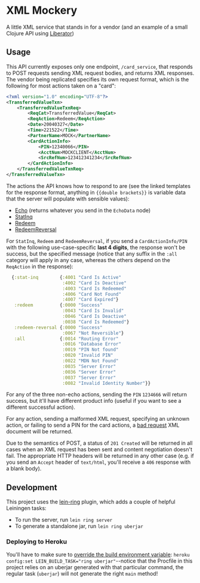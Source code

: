# XML Mockery

A little XML service that stands in for a vendor (and an example of a small Clojure API using [Liberator](https://clojure-liberator.github.io/liberator/))

## Usage

This API currently exposes only one endpoint, `/card_service`, that responds to POST requests sending XML request bodies, and returns XML responses. The vendor being replicated specifies its own request format, which is the following for most actions taken on a "card":

```xml
<?xml version="1.0" encoding="UTF‐8"?>
<TransferredValueTxn>
    <TransferredValueTxnReq> 
        <ReqCat>TransferredValue</ReqCat> 
        <ReqAction>Redeem</ReqAction> 
        <Date>20040327</Date> 
        <Time>221522</Time> 
        <PartnerName>MOCK</PartnerName>
        <CardActionInfo>
            <PIN>12340066</PIN>
            <AcctNum>MOCKCLIENT</AcctNum>
            <SrcRefNum>123412341234</SrcRefNum>
        </CardActionInfo>
    </TransferredValueTxnReq>
</TransferredValueTxn>
```

The actions the API knows how to respond to are (see the linked templates for the response format, anything in `{{double brackets}}` is variable data that the server will populate with sensible values):

* [Echo](https://github.com/lfborjas/mockery/blob/master/resources/card_responses/echo.xml) (returns whatever you send in the `EchoData` node)
* [StatInq](https://github.com/lfborjas/mockery/blob/master/resources/card_responses/card-action.xml)
* [Redeem](https://github.com/lfborjas/mockery/blob/master/resources/card_responses/card-action.xml)
* [RedeemReversal](https://github.com/lfborjas/mockery/blob/master/resources/card_responses/card-action.xml)


For `StatInq`, `Redeem` and `RedeemReversal`, if you send a `CardActionInfo/PIN` with the following use-case-specific **last 4 digits**, the response won't be success, but the specified message (notice that any suffix in the `:all` category will apply in any case, whereas the others depend on the `ReqAction` in the response):

```clj
  {:stat-inq        {:4001 "Card Is Active"
                     :4002 "Card Is Deactive"
                     :4003 "Card Is Redeemed"
                     :4006 "Card Not Found"
                     :4007 "Card Expired"}
   :redeem          {:0000 "Success"
                     :0043 "Card Is Invalid"
                     :0046 "Card Is Deactive"
                     :0038 "Card Is Redeemed"}
   :redeem-reversal {:0000 "Success"
                     :0067 "Not Reversible"}
   :all             {:0014 "Routing Error"
                     :0016 "Database Error"
                     :0019 "PIN Not found"
                     :0020 "Invalid PIN"
                     :0022 "MDN Not Found"
                     :0035 "Server Error"
                     :0036 "Server Error"
                     :0037 "Server Error"
                     :0082 "Invalid Identity Number"}}
```

For any of the three non-echo actions, sending the `PIN` `1234666` will return success, but it'll have different product info (useful if you want to see a different successful action).

For any action, sending a malformed XML request, specifying an unknown action, or failing to send a PIN for the card actions, a [bad request](https://github.com/lfborjas/mockery/blob/master/resources/card_responses/bad-request.xml) XML document will be returned.

Due to the semantics of POST, a status of `201 Created` will be returned in all cases when an XML request has been sent and content negotiation doesn't fail. The appropriate HTTP headers will be returned in any other case (e.g. if you send an `Accept` header of `text/html`, you'll receive a `406` response with a blank body).



## Development

This project uses the [lein-ring](https://github.com/weavejester/lein-ring) plugin, which adds a couple of helpful Leiningen tasks:

* To run the server, run `lein ring server`
* To generate a standalone jar, run `lein ring uberjar`

### Deploying to Heroku

You'll have to make sure to [override the build environment variable](https://stackoverflow.com/questions/37962402/how-to-configure-build-command-in-herokus-clojure-buildpack): `heroku config:set LEIN_BUILD_TASK="ring uberjar"`--notice that the Procfile in this project relies on an uberjar generated with that particular command, the regular task (`uberjar`) will not generate the right `main` method!
